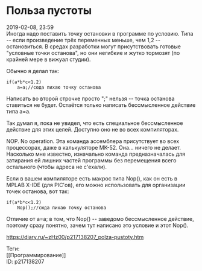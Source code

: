 Польза пустоты
===============

   
 2019-02-08, 23:59   
  Иногда надо поставить точку остановки в программе по условию. Типа -- если произведение трёх переменных меньше, чем 1,2 -- остановиться. В средах разработки могут присутствовать готовые "условные точки останова", но они негибкие и жутко тормозят (по крайней мере в вижуал студии).   
   
 Обычно я делал так:   
   
 
```
if(a*b*c<1.2)  
	a=a;//сюда пихаю точку останова
```
   
 Написать во второй строчке просто ";" нельзя -- точка останова ставиться не будет. Остаётся только написать бессмысленное действие типа a=a.   
   
 Так думал я, пока не увидел, что есть специальное бессмысленное действие для этих целей. Доступно оно не во всех компиляторах.   
   
 NOP. No operation. Эта команда ассемблера присутствует во всех процессорах, даже в калькуляторе МК-52. Она... ничего не делает. Насколько мне известно, изначально команда предназначалась для затирания ей лишних частей программы без перемещения всего остального (чтобы адреса не c'ехали).   
   
 Если в вашем компиляторе есть макрос типа Nop(), как он есть в MPLAB X-IDE (для PIC'ов), его можно использовать для организации точек останова, вот так:   
   
 
```
if(a*b*c<1.2)  
	Nop();//сюда пихаю точку останова
```
   
 Отличие от a=a; в том, что Nop() -- заведомо бессмысленное действие, поэтому сразу понятно, зачем тут написано это условие и этот Nop().   
    
 <https://diary.ru/~zHz00/p217138207_polza-pustoty.htm>   
   
 Теги:   
 [[Программирование]]   
 ID: p217138207